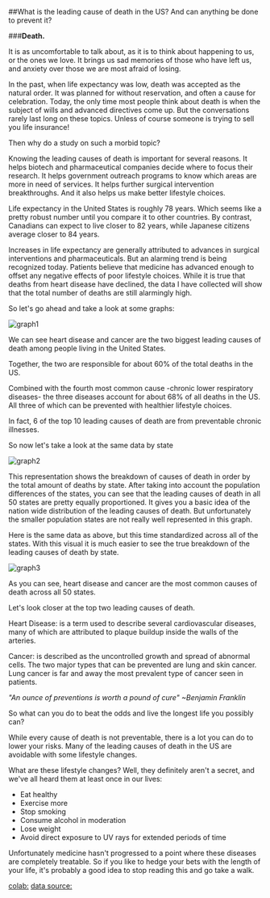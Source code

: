 ##What is the leading cause of death in the US? And can anything be done to prevent it?



###**Death.**

It is as uncomfortable to talk about, as it is to think about happening to us, or the ones we love.  It brings us sad memories of those who have left us, and anxiety over those we are most afraid of losing.  

In the past, when life expectancy was low, death was accepted as the natural order.  It was planned for without reservation, and often a cause for celebration.  Today, the only time most people think about death is when the subject of wills and advanced directives come up.  But the conversations rarely last long on these topics. Unless of course someone is trying to sell you life insurance!


Then why do a study on such a morbid topic?


Knowing the leading causes of death is important for several reasons.  It helps biotech and pharmaceutical companies decide where to focus their research.  It helps government outreach programs to know which areas are more in need of services.  It helps further surgical intervention breakthroughs. And it also helps us make better lifestyle choices.

Life expectancy in the United States is roughly 78 years.  Which seems like a pretty robust number until you compare it to other countries. By contrast, Canadians can expect to live closer to 82 years, while Japanese citizens average closer to 84 years.  

Increases in life expectancy are generally attributed to advances in surgical interventions and pharmaceuticals. But an alarming trend is being recognized today. Patients believe that medicine has advanced enough to offset any negative effects of poor lifestyle choices. While it is true that deaths from heart disease have declined, the data I have collected will show that the total number of deaths are still alarmingly high.  

So let's go ahead and take a look at some graphs:

![graph1](/project1/img/Graph_1.png)





We can see heart disease and cancer are the two biggest leading causes of death among people living in the United States.

 Together, the two are responsible for about 60% of the total deaths in the US.

Combined with the fourth most common cause -chronic lower respiratory diseases- the three diseases account for about 68% of all deaths in the US.  All three of which can be prevented with healthier lifestyle choices.

In fact, 6 of the top 10 leading causes of death are from preventable chronic illnesses.



So now let's take a look at the same data by state


![graph2](/project1/img/graph_2.png)

This representation shows the breakdown of causes of death in order by the total amount of deaths by state.  After taking into account the population differences of the states, you can see that the leading causes of death in all 50 states are pretty equally proportioned.  It gives you a basic idea of the nation wide distribution of the leading causes of death.  But unfortunately the smaller population states are not really well represented in this graph.


Here is the same data as above, but this time standardized across all of the states.
With this visual it is much easier to see the true breakdown of the leading causes of death by state.  


![graph3](/project/img/graph_3.png)


As you can see, heart disease and cancer are the most common causes of death across all 50 states.

Let's look closer at the top two leading causes of death.

Heart Disease: is a term used to describe several cardiovascular diseases, many of 					which are attributed to plaque buildup inside the walls of the 						arteries.  

Cancer:	is described as the uncontrolled growth and spread of abnormal cells. The 				two major types that can be prevented are lung and skin cancer. Lung 				cancer is far and away the most prevalent type of cancer seen in patients.



*"An ounce of preventions is worth a pound of cure" ~Benjamin Franklin*


So what can you do to beat the odds and live the longest life you possibly can?

While every cause of death is not preventable, there is a lot you can do to lower your risks.  Many of the leading causes of death in the US are avoidable with some lifestyle changes.



What are these lifestyle changes? Well, they definitely aren't a secret, and we've all heard them at least once in our lives:

* Eat healthy
* Exercise more
* Stop smoking
* Consume alcohol in moderation
* Lose weight
* Avoid direct exposure to UV rays for extended periods of time

Unfortunately medicine hasn't progressed to a point where these diseases are completely treatable. So if you like to hedge your bets with the length of your life, it's probably a good idea to stop reading this and go take a walk.

[colab:](https://colab.research.google.com/drive/1Ti8V3c2Wt3zBs3B2OWTDOAm2j1R3kc9m)
[data source:](https://catalog.data.gov/dataset/age-adjusted-death-rates-for-the-top-10-leading-causes-of-death-united-states-2013)
